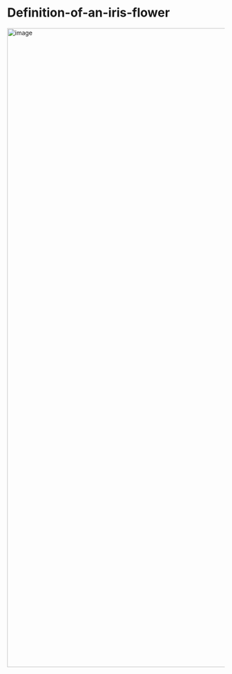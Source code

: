 # Definition-of-an-iris-flower
<img width="1479" alt="image" src="https://user-images.githubusercontent.com/39615346/170514978-657df969-5360-477a-a112-2f3531bfa2fa.png">
